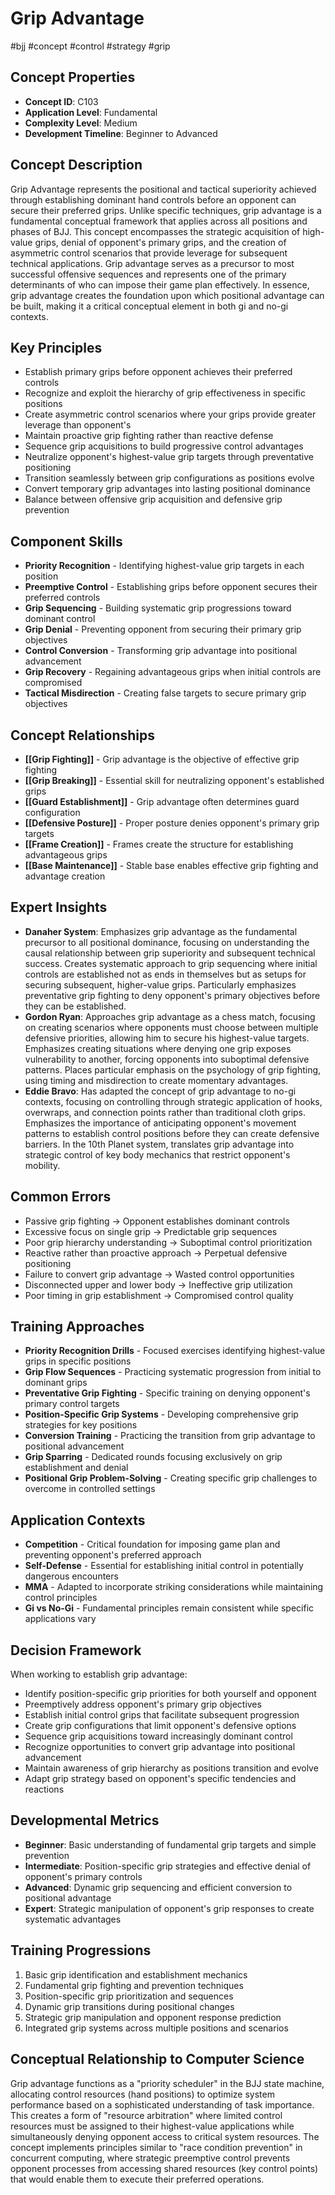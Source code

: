 # Grip Advantage
#bjj #concept #control #strategy #grip

## Concept Properties
- **Concept ID**: C103
- **Application Level**: Fundamental
- **Complexity Level**: Medium
- **Development Timeline**: Beginner to Advanced

## Concept Description
Grip Advantage represents the positional and tactical superiority achieved through establishing dominant hand controls before an opponent can secure their preferred grips. Unlike specific techniques, grip advantage is a fundamental conceptual framework that applies across all positions and phases of BJJ. This concept encompasses the strategic acquisition of high-value grips, denial of opponent's primary grips, and the creation of asymmetric control scenarios that provide leverage for subsequent technical applications. Grip advantage serves as a precursor to most successful offensive sequences and represents one of the primary determinants of who can impose their game plan effectively. In essence, grip advantage creates the foundation upon which positional advantage can be built, making it a critical conceptual element in both gi and no-gi contexts.

## Key Principles
- Establish primary grips before opponent achieves their preferred controls
- Recognize and exploit the hierarchy of grip effectiveness in specific positions
- Create asymmetric control scenarios where your grips provide greater leverage than opponent's
- Maintain proactive grip fighting rather than reactive defense
- Sequence grip acquisitions to build progressive control advantages
- Neutralize opponent's highest-value grip targets through preventative positioning
- Transition seamlessly between grip configurations as positions evolve
- Convert temporary grip advantages into lasting positional dominance
- Balance between offensive grip acquisition and defensive grip prevention

## Component Skills
- **Priority Recognition** - Identifying highest-value grip targets in each position
- **Preemptive Control** - Establishing grips before opponent secures their preferred controls
- **Grip Sequencing** - Building systematic grip progressions toward dominant control
- **Grip Denial** - Preventing opponent from securing their primary grip objectives
- **Control Conversion** - Transforming grip advantage into positional advancement
- **Grip Recovery** - Regaining advantageous grips when initial controls are compromised
- **Tactical Misdirection** - Creating false targets to secure primary grip objectives

## Concept Relationships
- **[[Grip Fighting]]** - Grip advantage is the objective of effective grip fighting
- **[[Grip Breaking]]** - Essential skill for neutralizing opponent's established grips
- **[[Guard Establishment]]** - Grip advantage often determines guard configuration
- **[[Defensive Posture]]** - Proper posture denies opponent's primary grip targets
- **[[Frame Creation]]** - Frames create the structure for establishing advantageous grips
- **[[Base Maintenance]]** - Stable base enables effective grip fighting and advantage creation

## Expert Insights
- **Danaher System**: Emphasizes grip advantage as the fundamental precursor to all positional dominance, focusing on understanding the causal relationship between grip superiority and subsequent technical success. Creates systematic approach to grip sequencing where initial controls are established not as ends in themselves but as setups for securing subsequent, higher-value grips. Particularly emphasizes preventative grip fighting to deny opponent's primary objectives before they can be established.
- **Gordon Ryan**: Approaches grip advantage as a chess match, focusing on creating scenarios where opponents must choose between multiple defensive priorities, allowing him to secure his highest-value targets. Emphasizes creating situations where denying one grip exposes vulnerability to another, forcing opponents into suboptimal defensive patterns. Places particular emphasis on the psychology of grip fighting, using timing and misdirection to create momentary advantages.
- **Eddie Bravo**: Has adapted the concept of grip advantage to no-gi contexts, focusing on controlling through strategic application of hooks, overwraps, and connection points rather than traditional cloth grips. Emphasizes the importance of anticipating opponent's movement patterns to establish control positions before they can create defensive barriers. In the 10th Planet system, translates grip advantage into strategic control of key body mechanics that restrict opponent's mobility.

## Common Errors
- Passive grip fighting → Opponent establishes dominant controls
- Excessive focus on single grip → Predictable grip sequences
- Poor grip hierarchy understanding → Suboptimal control prioritization
- Reactive rather than proactive approach → Perpetual defensive positioning
- Failure to convert grip advantage → Wasted control opportunities
- Disconnected upper and lower body → Ineffective grip utilization
- Poor timing in grip establishment → Compromised control quality

## Training Approaches
- **Priority Recognition Drills** - Focused exercises identifying highest-value grips in specific positions
- **Grip Flow Sequences** - Practicing systematic progression from initial to dominant grips
- **Preventative Grip Fighting** - Specific training on denying opponent's primary control targets
- **Position-Specific Grip Systems** - Developing comprehensive grip strategies for key positions
- **Conversion Training** - Practicing the transition from grip advantage to positional advancement
- **Grip Sparring** - Dedicated rounds focusing exclusively on grip establishment and denial
- **Positional Grip Problem-Solving** - Creating specific grip challenges to overcome in controlled settings

## Application Contexts
- **Competition** - Critical foundation for imposing game plan and preventing opponent's preferred approach
- **Self-Defense** - Essential for establishing initial control in potentially dangerous encounters
- **MMA** - Adapted to incorporate striking considerations while maintaining control principles
- **Gi vs No-Gi** - Fundamental principles remain consistent while specific applications vary

## Decision Framework
When working to establish grip advantage:
- Identify position-specific grip priorities for both yourself and opponent
- Preemptively address opponent's primary grip objectives
- Establish initial control grips that facilitate subsequent progression
- Create grip configurations that limit opponent's defensive options
- Sequence grip acquisitions toward increasingly dominant control
- Recognize opportunities to convert grip advantage into positional advancement
- Maintain awareness of grip hierarchy as positions transition and evolve
- Adapt grip strategy based on opponent's specific tendencies and reactions

## Developmental Metrics
- **Beginner**: Basic understanding of fundamental grip targets and simple prevention
- **Intermediate**: Position-specific grip strategies and effective denial of opponent's primary controls
- **Advanced**: Dynamic grip sequencing and efficient conversion to positional advantage
- **Expert**: Strategic manipulation of opponent's grip responses to create systematic advantages

## Training Progressions
1. Basic grip identification and establishment mechanics
2. Fundamental grip fighting and prevention techniques
3. Position-specific grip prioritization and sequences
4. Dynamic grip transitions during positional changes
5. Strategic grip manipulation and opponent response prediction
6. Integrated grip systems across multiple positions and scenarios

## Conceptual Relationship to Computer Science
Grip advantage functions as a "priority scheduler" in the BJJ state machine, allocating control resources (hand positions) to optimize system performance based on a sophisticated understanding of task importance. This creates a form of "resource arbitration" where limited control resources must be assigned to their highest-value applications while simultaneously denying opponent access to critical system resources. The concept implements principles similar to "race condition prevention" in concurrent computing, where strategic preemptive control prevents opponent processes from accessing shared resources (key control points) that would enable them to execute their preferred operations.
